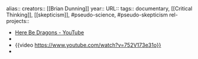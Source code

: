 alias::
creators:: [[Brian Dunning]] 
year::
URL::
tags:: documentary, [[Critical Thinking]], [[skepticism]], #pseudo-science, #pseudo-skepticism 
rel-projects::


- [Here Be Dragons - YouTube](https://www.youtube.com/watch?v=752V173e31o)
-
- {{video https://www.youtube.com/watch?v=752V173e31o}}
-